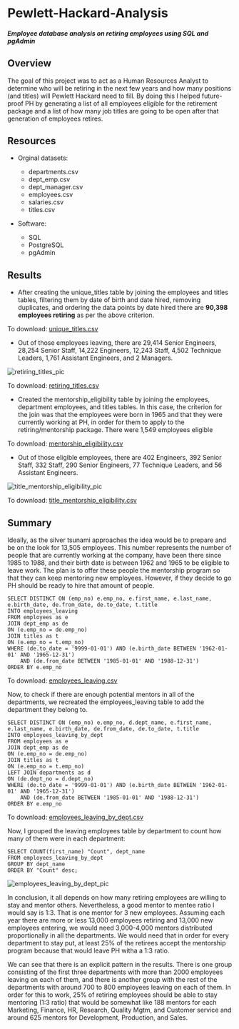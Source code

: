 # Pewlett-Hackard-Analysis

#### *Employee database analysis on retiring employees using SQL and pgAdmin*

## Overview
The goal of this project was to act as a Human Resources Analyst to determine who will be retiring in the next few years and how many positions (and titles) will Pewlett Hackard need to fill. By doing this I helped future-proof PH by generating a list of all employees eligible for the retirement package and a list of how many job titles are going to be open after that generation of employees retires. 

## Resources
- Orginal datasets:
  - departments.csv
  - dept_emp.csv
  - dept_manager.csv
  - employees.csv
  - salaries.csv
  - titles.csv

- Software:
  - SQL
  - PostgreSQL
  - pgAdmin


## Results
- After creating the unique_titles table by joining the employees and titles tables, filtering them by date of birth and date hired, removing duplicates, and ordering the data points by date hired there are **90,398 employees retiring** as per the above criterion. 

To download: [unique_titles.csv](https://github.com/nicoserrano/Pewlett-Hackard-Analysis/files/6736136/unique_titles.csv)


- Out of those employees leaving, there are 29,414 Senior Engineers, 28,254 Senior Staff, 14,222 Engineers, 12,243 Staff, 4,502 Technique Leaders, 1,761 Assistant Engineers, and 2 Managers. 

![retiring_titles_pic](https://user-images.githubusercontent.com/83378141/123863229-53d63100-d8f7-11eb-952e-6dcc7c9655e2.png)

To download: [retiring_titles.csv](https://github.com/nicoserrano/Pewlett-Hackard-Analysis/files/6736122/retiring_titles.csv)

- Created the mentorship_eligibility table by joining the employees, department employees, and titles tables. In this case, the criterion for the join was that the employees were born in 1965 and that they were currently working at PH, in order for them to apply to the retiring/mentorship package. There were 1,549 employees eligible 

To download: [mentorship_eligibility.csv](https://github.com/nicoserrano/Pewlett-Hackard-Analysis/files/6736217/mentorship_eligibility.csv)

- Out of those eligible employees, there are 402 Engineers, 392 Senior Staff, 332 Staff, 290 Senior Engineers, 77 Technique Leaders, and 56 Assistant Engineers. 

![title_mentorship_eligibility_pic](https://user-images.githubusercontent.com/83378141/123863289-651f3d80-d8f7-11eb-9245-56a49dd010c0.png)

To download: [title_mentorship_eligibility.csv](https://github.com/nicoserrano/Pewlett-Hackard-Analysis/files/6736245/title_mentorship_eligibility.csv)


## Summary
Ideally, as the silver tsunami approaches the idea would be to prepare and be on the look for 13,505 employees. This number represents the number of people that are currently working at the company, have been there since 1985 to 1988, and their birth date is between 1962 and 1965 to be eligible to leave work. The plan is to offer these people the mentorship program so that they can keep mentoring new employees. However, if they decide to go PH should be ready to hire that amount of people. 

```
SELECT DISTINCT ON (emp_no) e.emp_no, e.first_name, e.last_name, e.birth_date, de.from_date, de.to_date, t.title
INTO employees_leaving
FROM employees as e
JOIN dept_emp as de
ON (e.emp_no = de.emp_no)
JOIN titles as t
ON (e.emp_no = t.emp_no)
WHERE (de.to_date = '9999-01-01') AND (e.birth_date BETWEEN '1962-01-01' AND '1965-12-31')
	AND (de.from_date BETWEEN '1985-01-01' AND '1988-12-31')
ORDER BY e.emp_no
```

To download: [employees_leaving.csv](https://github.com/nicoserrano/Pewlett-Hackard-Analysis/files/6736392/employees_leaving.csv)

Now, to check if there are enough potential mentors in all of the departments, we recreated the employees_leaving table to add the department they belong to. 

```
SELECT DISTINCT ON (emp_no) e.emp_no, d.dept_name, e.first_name, e.last_name, e.birth_date, de.from_date, de.to_date, t.title
INTO employees_leaving_by_dept
FROM employees as e
JOIN dept_emp as de
ON (e.emp_no = de.emp_no)
JOIN titles as t
ON (e.emp_no = t.emp_no)
LEFT JOIN departments as d
ON (de.dept_no = d.dept_no)
WHERE (de.to_date = '9999-01-01') AND (e.birth_date BETWEEN '1962-01-01' AND '1965-12-31')
	AND (de.from_date BETWEEN '1985-01-01' AND '1988-12-31')
ORDER BY e.emp_no

```

To download: [employees_leaving_by_dept.csv](https://github.com/nicoserrano/Pewlett-Hackard-Analysis/files/6736464/employees_leaving_by_dept.csv)

Now, I grouped the leaving employees table by department to count how many of them were in each department:

```
SELECT COUNT(first_name) "Count", dept_name
FROM employees_leaving_by_dept
GROUP BY dept_name
ORDER BY "Count" desc;
```
![employees_leaving_by_dept_pic](https://user-images.githubusercontent.com/83378141/123868118-4328b980-d8fd-11eb-81eb-fe23e80cffc4.png)


In conclusion, it all depends on how many retiring employees are willing to stay and mentor others. Nevertheless, a good mentor to mentee ratio I would say is 1:3. That is one mentor for 3 new employees. Assuming each year there are more or less 13,000 employees retiring and 13,000 new employees entering, we would need 3,000-4,000 mentors distributed proportionally in all the departments.  We would need that in order for every department to stay put, at least 25% of the retirees accept the mentorship program because that would leave PH witha a 1:3 ratio. 

We can see that there is an explicit pattern in the results. There is one group consisting of the first three departments with more than 2000 employees leaving on each of them, and there is another group with the rest of the departments with around 700 to 800 employees leaving on each of them. In order for this to work, 25% of retiring employees should be able to stay mentoring (1:3 ratio) that would be somewhat like 188 mentors for each Marketing, Finance, HR, Research, Quality Mgtm, and Customer service and around 625 mentors for Development, Production, and Sales. 



